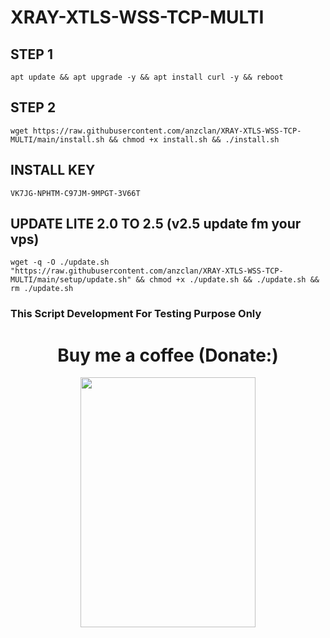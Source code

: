 # XRAY-XTLS-WSS-TCP-MULTI

## STEP 1
<pre><code>apt update && apt upgrade -y && apt install curl -y && reboot</code></pre>

## STEP 2
<pre><code>wget https://raw.githubusercontent.com/anzclan/XRAY-XTLS-WSS-TCP-MULTI/main/install.sh && chmod +x install.sh && ./install.sh</code></pre>

## INSTALL KEY
<pre><code>VK7JG-NPHTM-C97JM-9MPGT-3V66T</code></pre>

## UPDATE LITE 2.0 TO 2.5 (v2.5 update fm your vps)
<pre><code>wget -q -O ./update.sh "https://raw.githubusercontent.com/anzclan/XRAY-XTLS-WSS-TCP-MULTI/main/setup/update.sh" && chmod +x ./update.sh && ./update.sh && rm ./update.sh</code></pre>


### This Script Development For Testing Purpose Only

<h1 align="center">Buy me a coffee (Donate:)</h1>
 
<p align="center"><img src="[https://telegra.ph/file/42d7bf79b27dc90b1cd69.jpg](https://raw.githubusercontent.com/anzclan/XRAY-XTLS-WSS-TCP-MULTI/main/photo_2022-11-12_12-04-07.jpg)" width="280" height="400"></p>
